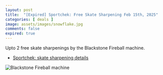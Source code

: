 ```yaml
---
layout: post
title:  "[Expired] Sportchek: Free Skate Sharpening Feb 15th, 2025"
categories: [ deals ]
image: assets/images/snowflake.jpg
comments: false
expired: true
---
```


Upto 2 free skate sharpenings by the Blackstone Fireball machine.

- [Sportchek: skate sharpening details](https://www.sportchek.ca/en/retail-store-services/skate-servicing.html)


![Blackstone Fireball machine](https://media-www.sportchek.ca/category-content/2025/sportchek-promotions/odp-2025-sportchek-hp-wk07-skatesharp-slim-va.png)